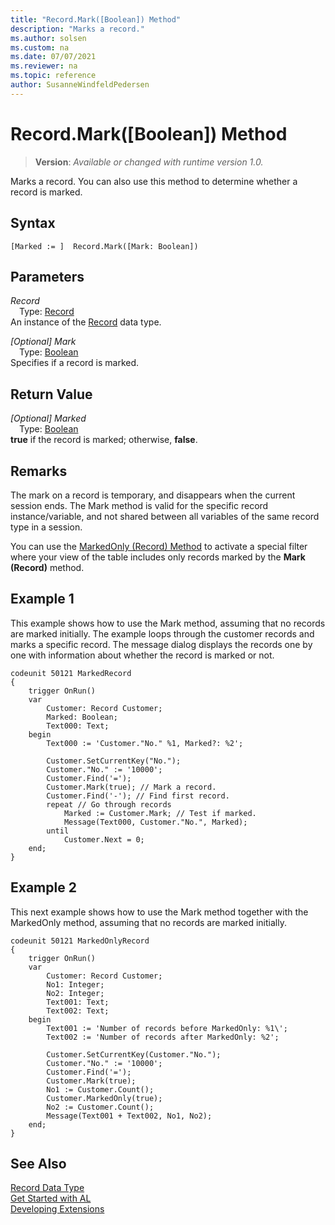 ```yaml
---
title: "Record.Mark([Boolean]) Method"
description: "Marks a record."
ms.author: solsen
ms.custom: na
ms.date: 07/07/2021
ms.reviewer: na
ms.topic: reference
author: SusanneWindfeldPedersen
---
```

[//]: # (START>DO_NOT_EDIT)
[//]: # (IMPORTANT:Do not edit any of the content between here and the END>DO_NOT_EDIT.)
[//]: # (Any modifications should be made in the .xml files in the ModernDev repo.)
# Record.Mark([Boolean]) Method
> **Version**: _Available or changed with runtime version 1.0._

Marks a record. You can also use this method to determine whether a record is marked.


## Syntax
```AL
[Marked := ]  Record.Mark([Mark: Boolean])
```
## Parameters
*Record*  
&emsp;Type: [Record](record-data-type.md)  
An instance of the [Record](record-data-type.md) data type.  

*[Optional] Mark*  
&emsp;Type: [Boolean](../boolean/boolean-data-type.md)  
Specifies if a record is marked.  


## Return Value
*[Optional] Marked*  
&emsp;Type: [Boolean](../boolean/boolean-data-type.md)  
**true** if the record is marked; otherwise, **false**.


[//]: # (IMPORTANT: END>DO_NOT_EDIT)

## Remarks

The mark on a record is temporary, and disappears when the current session ends. The Mark method is valid for the specific record instance/variable, and not shared between all variables of the same record type in a session.

You can use the [MarkedOnly (Record) Method](record-markedonly-method.md) to activate a special filter where your view of the table includes only records marked by the **Mark (Record)** method.

## Example 1

This example shows how to use the Mark method, assuming that no records are marked initially. The example loops through the customer records and marks a specific record. The message dialog displays the records one by one with information about whether the record is marked or not.

```al
codeunit 50121 MarkedRecord
{
    trigger OnRun()
    var
        Customer: Record Customer;
        Marked: Boolean;
        Text000: Text;
    begin
        Text000 := 'Customer."No." %1, Marked?: %2';

        Customer.SetCurrentKey("No.");
        Customer."No." := '10000';
        Customer.Find('=');
        Customer.Mark(true); // Mark a record.  
        Customer.Find('-'); // Find first record.  
        repeat // Go through records  
            Marked := Customer.Mark; // Test if marked.  
            Message(Text000, Customer."No.", Marked);
        until
            Customer.Next = 0;
    end;
}
```

## Example 2

This next example shows how to use the Mark method together with the MarkedOnly method, assuming that no records are marked initially.

```al
codeunit 50121 MarkedOnlyRecord
{
    trigger OnRun()
    var
        Customer: Record Customer;
        No1: Integer;
        No2: Integer;
        Text001: Text;
        Text002: Text;
    begin
        Text001 := 'Number of records before MarkedOnly: %1\';
        Text002 := 'Number of records after MarkedOnly: %2';

        Customer.SetCurrentKey(Customer."No.");
        Customer."No." := '10000';
        Customer.Find('=');
        Customer.Mark(true);
        No1 := Customer.Count();
        Customer.MarkedOnly(true);
        No2 := Customer.Count();
        Message(Text001 + Text002, No1, No2);
    end;
}
```

## See Also
[Record Data Type](record-data-type.md)  
[Get Started with AL](../../devenv-get-started.md)  
[Developing Extensions](../../devenv-dev-overview.md)
